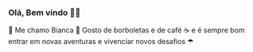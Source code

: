 ### Olá, Bem vindo 👋😄
🌹 Me chamo Bianca 
🦋 Gosto de borboletas e de café ☕
 e é sempre bom entrar em novas aventuras e vivenciar novos desafios ☂



